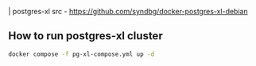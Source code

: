 | postgres-xl src - https://github.com/syndbg/docker-postgres-xl-debian

## How to run postgres-xl cluster
```bash
docker compose -f pg-xl-compose.yml up -d
```